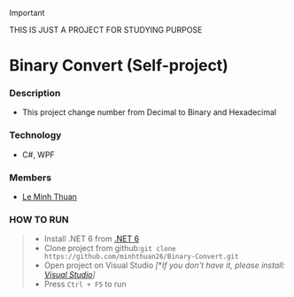 > [!IMPORTANT]
> THIS IS JUST A PROJECT FOR STUDYING PURPOSE
# Binary Convert (Self-project)
### Description
  - This project change number from Decimal to Binary and Hexadecimal
### Technology
  - C#, WPF
### Members
  - [Le Minh Thuan](https://github.com/minhthuan26)
### HOW TO RUN
  >   - Install .NET 6 from [.NET 6](https://dotnet.microsoft.com/en-us/download/dotnet/6.0)
  >   - Clone project from github:```git clone https://github.com/minhthuan26/Binary-Convert.git```
  >   - Open project on Visual Studio _[_**If you don't have it, please install: [Visual Studio](https://visualstudio.microsoft.com/)]*
  >   - Press ```Ctrl + F5``` to run
